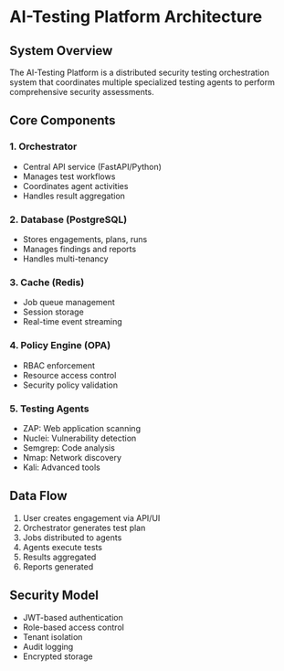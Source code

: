 # AI-Testing Platform Architecture

## System Overview

The AI-Testing Platform is a distributed security testing orchestration system that coordinates multiple specialized testing agents to perform comprehensive security assessments.

## Core Components

### 1. Orchestrator
- Central API service (FastAPI/Python)
- Manages test workflows
- Coordinates agent activities
- Handles result aggregation

### 2. Database (PostgreSQL)
- Stores engagements, plans, runs
- Manages findings and reports
- Handles multi-tenancy

### 3. Cache (Redis)
- Job queue management
- Session storage
- Real-time event streaming

### 4. Policy Engine (OPA)
- RBAC enforcement
- Resource access control
- Security policy validation

### 5. Testing Agents
- ZAP: Web application scanning
- Nuclei: Vulnerability detection
- Semgrep: Code analysis
- Nmap: Network discovery
- Kali: Advanced tools

## Data Flow

1. User creates engagement via API/UI
2. Orchestrator generates test plan
3. Jobs distributed to agents
4. Agents execute tests
5. Results aggregated
6. Reports generated

## Security Model

- JWT-based authentication
- Role-based access control
- Tenant isolation
- Audit logging
- Encrypted storage
